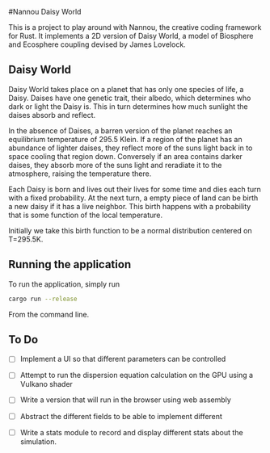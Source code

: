 #Nannou Daisy World 

This is a project to play around with Nannou, the creative coding framework for Rust. It implements a 2D version of Daisy World, a model of Biosphere and Ecosphere coupling devised by James Lovelock. 



## Daisy World 

Daisy World takes place on a planet that has only one species of life, a Daisy. Daises have one genetic trait, their albedo, which determines who dark or light the Daisy is. This in turn determines how much sunlight the daises absorb and reflect. 

In the absence of Daises, a barren version of the planet reaches an equilibrium temperature of 295.5 Klein. If a region of the planet has an abundance of lighter daises, they reflect more of the suns light back in to space cooling that region down. Conversely if an area contains darker daises, they absorb more of the suns light and reradiate it to the atmosphere, raising the temperature there.

Each Daisy is born and lives out their lives for some time and dies each turn with a fixed probability. At the next turn, a empty piece of land can be birth a new daisy if it has a live neighbor. This birth happens with a probability that is some function of the local temperature.

Initially we take this birth function to be a normal distribution centered on T=295.5K.

## Running the application 

To run the application, simply run 

```bash 
cargo run --release
```

From the command line.

## To Do 

- [ ] Implement a UI so that different parameters can be controlled 
- [ ] Attempt to run the dispersion equation calculation on the GPU using a Vulkano shader
- [ ] Write a version that will run in the browser using web assembly 
- [ ] Abstract the different fields to be able to implement different 
- [ ] Write a stats module to record and display different stats about the simulation. 

